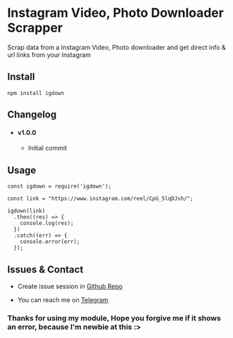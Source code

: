 # Instagram Video, Photo Downloader Scrapper
Scrap data from a Instagram Video, Photo downloader and get direct info & url links from your Instagram

## Install
```
npm install igdown
```

## Changelog
- #### v1.0.0
  - Initial commit

## Usage
```
const igdown = require('igdown');

const link = "https://www.instagram.com/reel/CpG_5lqDJsh/";

igdown(link)
  .then((res) => {
    console.log(res);
  })
  .catch((err) => {
    console.error(err);
  });
```

## Issues & Contact
- Create issue session in [Github Repo](https://github.com/Aromakelapa/igdown/issues)

- You can reach me on [Telegram](https://t.me/Aromakelapa)

### Thanks for using my module, Hope you forgive me if it shows an error, because I'm newbie at this :>
